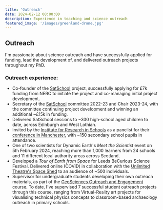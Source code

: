 ```yaml
---
title: 'Outreach'
date: 2024-02-12 00:00:00
description: Experience in teaching and science outreach
featured_image: '/images/greenland-drone.jpg'
---
```


## Outreach

I'm passionate about science outreach and have successfully applied for funding, lead the development of, and delivered outreach projects throughout my PhD.

### Outreach experience:
* Co-founder of the [SatSchool](https://satschool-outreach.github.io/) project, successfully applying for £7k funding from NERC to initiate the project and co-managing initial project development.
* Secretary of the [SatSchool](https://satschool-outreach.github.io/) committee 2022-23 and Chair 2023-24, with the committee continuing project development and winning an additional ~£15k in funding.
* Delivered SatSchool sessions to ~300 high-school aged children to date, across Edinburgh and West Lothian.
* Invited by the [Institute for Research in Schools](https://researchinschools.org/) as a panelist for their [conference in Manchester](https://researchinschools.org/manchester-conference-2023/), with ~150 secondary school pupils in attendance.
* One of two scientists for Dynamic Earth's *Meet the Scientist* event on 5th February 2024, reaching more than 1,000 learners from 24 schools and 11 different local authority areas across Scotland.
* Developed a *Tour of Earth from Space* for Leeds BeCurious Science Festival. Delivered online (COVID) in collaboration with the [Unlimited Theatre's Space Shed](https://thespaceshed.unlimited.earth/) to an audience of ~500 individuals.
* Supervisor for undergraduate students developing their own outreach materials, as part of the [GeoSciences Outreach and Engagement]('/teaching-and-outreach') course. To date, I've supervised 7 successful student outreach projects through this course, ranging from Virtual-Reality art projects for visualising technical physics concepts to classroom-based archaeology outreach in primary schools.
